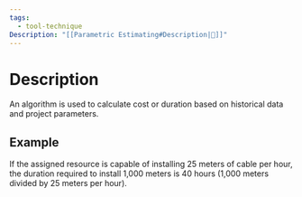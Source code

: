 ```yaml
---
tags:
  - tool-technique
Description: "[[Parametric Estimating#Description|📝]]"
---
```

# Description
An algorithm is used to calculate cost or duration based on historical data and project parameters.
## Example
If the assigned resource is capable of installing 25 meters of cable per hour, the duration required to install 1,000 meters is 40 hours (1,000 meters divided by 25 meters per hour).
